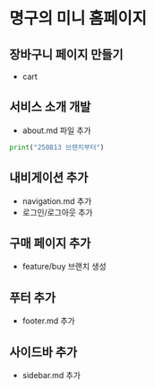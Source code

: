 # 명구의 미니 홈페이지

## 장바구니 페이지 만들기
- cart
## 서비스 소개 개발
- about.md 파일 추가
```python
print("250813 브랜치부터")
```

## 내비게이션 추가
- navigation.md 추가
- 로그인/로그아웃 추가


## 구매 페이지 추가
- feature/buy 브랜치 생성

## 푸터 추가
- footer.md 추가

## 사이드바 추가
- sidebar.md 추가